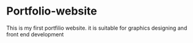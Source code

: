 # Portfolio-website
This is my first portfilio website. it is suitable for graphics designing and front end development
